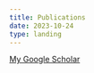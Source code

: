 ```yaml
---
title: Publications
date: 2023-10-24
type: landing
---
```


[My Google Scholar](https://scholar.google.com/citations?user=RhThiI8AAAAJ&hl=en)
